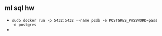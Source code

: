 ## ml sql hw

* ``sudo docker run -p 5432:5432 --name pcdb -e POSTGRES_PASSWORD=pass -d postgres``
* 